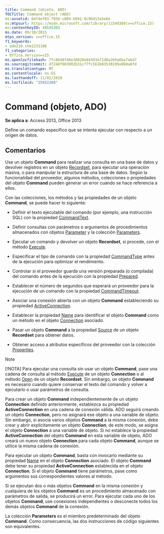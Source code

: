 ```yaml
---
title: Command (objeto, ADO)
TOCTitle: Command object (ADO)
ms:assetid: 64f4ef03-f858-c004-b891-0c96d13a5e6e
ms:mtpsurl: https://msdn.microsoft.com/library/JJ249389(v=office.15)
ms:contentKeyID: 48545303
ms.date: 09/18/2015
mtps_version: v=office.15
f1_keywords:
- ado210.chm1231106
f1_categories:
- Office.Version=v15
ms.openlocfilehash: 7fc8648f40e38020e84393e71d0a269a6ba7a6d7
ms.sourcegitcommit: d7248f803002b31cf7fc561b03530199a9b0a8fd
ms.translationtype: MT
ms.contentlocale: es-ES
ms.lasthandoff: 11/02/2018
ms.locfileid: "25922268"
---
```

# <a name="command-object-ado"></a>Command (objeto, ADO)


**Se aplica a**: Access 2013, Office 2013

Define un comando específico que se intenta ejecutar con respecto a un origen de datos.

## <a name="remarks"></a>Comentarios

Use un objeto **Command** para realizar una consulta en una base de datos y devolver registros en un objeto [Recordset](recordset-object-ado.md), para ejecutar una operación masiva, o para manipular la estructura de una base de datos. Según la funcionalidad del proveedor, algunos métodos, colecciones o propiedades del objeto **Command** pueden generar un error cuando se hace referencia a ellos.

Con las colecciones, los métodos y las propiedades de un objeto **Command**, se puede hacer lo siguiente:

  - Definir el texto ejecutable del comando (por ejemplo, una instrucción SQL) con la propiedad [CommandText](commandtext-property-ado.md).

  - Definir consultas con parámetros o argumentos de procedimientos almacenados con objetos [Parameter](parameter-object-ado.md) y la colección [Parameters](parameters-collection-ado.md).

  - Ejecutar un comando y devolver un objeto **Recordset**, si procede, con el método [Execute](https://docs.microsoft.com/office/vba/access/concepts/miscellaneous/execute-method-ado-command).

  - Especificar el tipo de comando con la propiedad [CommandType](commandtype-property-ado.md) antes de la ejecución para optimizar el rendimiento.

  - Controlar si el proveedor guarda una versión preparada (o compilada) del comando antes de la ejecución con la propiedad [Prepared](prepared-property-ado.md).

  - Establecer el número de segundos que esperará un proveedor para la ejecución de un comando con la propiedad [CommandTimeout](commandtimeout-property-ado.md).

  - Asociar una conexión abierta con un objeto **Command** estableciendo su propiedad [ActiveConnection](activeconnection-property-ado.md).

  - Establecer la propiedad [Name](name-property-ado.md) para identificar el objeto **Command** como un método en el objeto [Connection](connection-object-ado.md) asociado.

  - Pasar un objeto **Command** a la propiedad [Source](source-property-ado-recordset.md) de un objeto **Recordset** para obtener datos.

  - Obtener acceso a atributos específicos del proveedor con la colección [Properties](properties-collection-ado.md).

> [!NOTE]
> [!NOTA] Para ejecutar una consulta sin usar un objeto **Command**, pase una cadena de consulta al método [Execute](https://docs.microsoft.com/office/vba/access/concepts/miscellaneous/execute-method-ado-connection) de un objeto **Connection** o al método [Open](open-method-ado-recordset.md) de un objeto **Recordset**. Sin embargo, un objeto **Command** es necesario cuando quiere conservar el texto del comando y volver a ejecutarlo o usar parámetros de consulta.

Para crear un objeto **Command** independientemente de un objeto **Connection** definido anteriormente, establezca su propiedad **ActiveConnection** en una cadena de conexión válida. ADO seguirá creando un objeto **Connection**, pero no asignará ese objeto a una variable de objeto. Sin embargo, si asocia varios objetos **Command** a la misma conexión, debe crear y abrir explícitamente un objeto **Connection**; de este modo, se asigna el objeto **Connection** a una variable de objeto. Si no establece la propiedad **ActiveConnection** del objeto **Command** en esta variable de objeto, ADO creará un nuevo objeto **Connection** para cada objeto **Command**, aunque se utilice la misma cadena de conexión.

Para ejecutar un objeto **Command**, basta con invocarlo mediante su propiedad [Name](name-property-ado.md) en el objeto **Connection** asociado. El objeto **Command** debe tener su propiedad **ActiveConnection** establecida en el objeto **Connection**. Si el objeto **Command** tiene parámetros, pase como argumentos sus correspondientes valores al método.

Si se ejecutan dos o más objetos **Command** en la misma conexión y cualquiera de los objetos **Command** es un procedimiento almacenado con parámetros de salida, se producirá un error. Para ejecutar cada uno de los objetos **Command**, use conexiones independientes o desconecte todos los demás objetos **Command** de la conexión.

La colección **Parameters** es el miembro predeterminado del objeto **Command**. Como consecuencia, las dos instrucciones de código siguientes son equivalentes.


